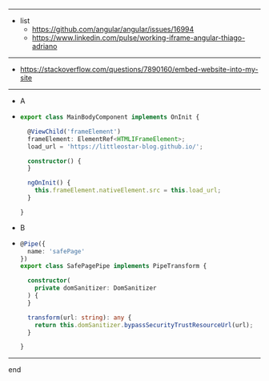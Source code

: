 
---

- list
    - https://github.com/angular/angular/issues/16994
    - https://www.linkedin.com/pulse/working-iframe-angular-thiago-adriano

---

- https://stackoverflow.com/questions/7890160/embed-website-into-my-site

---

- A
- ```typescript
  export class MainBodyComponent implements OnInit {
  
    @ViewChild('frameElement')
    frameElement: ElementRef<HTMLIFrameElement>;
    load_url = 'https://littleostar-blog.github.io/';
  
    constructor() {
    }
  
    ngOnInit() {
      this.frameElement.nativeElement.src = this.load_url;
    }
  
  }
  ```

- B
- ```typescript
  @Pipe({
    name: 'safePage'
  })
  export class SafePagePipe implements PipeTransform {
  
    constructor(
      private domSanitizer: DomSanitizer
    ) {
    }
  
    transform(url: string): any {
      return this.domSanitizer.bypassSecurityTrustResourceUrl(url);
    }
  
  }
  ```

---

end